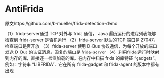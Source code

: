 # AntiFrida
原文https://github.com/b-mueller/frida-detection-demo

（1）frida-server通过 TCP 对外与 frida 通信， Java 遍历运行的进程列表能够检查到 frida-server 是否在运行 
（2）frida-server 默认的TCP 端口是 27047，检查端口是否开放 
（3）frida-server 使用 D-Bus 协议通信，为每个开放的端口发送 D-Bus 的认证消息，回复的端口是 frida-server 
（4）利用frida 运行时映射到内存的库，直接逐一检查加载的库。在内存中扫描 frida 的库特征 “gadgets”。例如：字符串 “LIBFRIDA”，它在所有 frida-gadget 和 frida-agent 的版本中都有出现 
